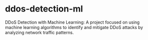 # ddos-detection-ml
DDoS Detection with Machine Learning: A project focused on using machine learning algorithms to identify and mitigate DDoS attacks by analyzing network traffic patterns.
